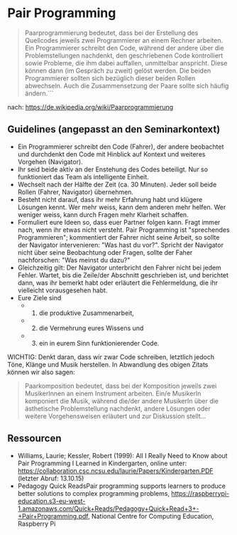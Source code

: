 # Pair Programming

> Paarprogrammierung bedeutet, dass bei der Erstellung des Quellcodes
> jeweils zwei Programmierer an einem Rechner arbeiten. Ein Programmierer
> schreibt den Code, während der andere über die Problemstellungen nachdenkt,
> den geschriebenen Code kontrolliert sowie Probleme, die ihm dabei auffallen,
> unmittelbar anspricht. Diese können dann (im Gespräch zu zweit) gelöst werden.
> Die beiden Programmierer sollten sich bezüglich dieser beiden Rollen abwechseln.
> Auch die Zusammensetzung der Paare sollte sich häufig ändern.```

nach: https://de.wikipedia.org/wiki/Paarprogrammierung

## Guidelines (angepasst an den Seminarkontext)

* Ein Programmierer schreibt den Code (Fahrer), der andere beobachtet und durchdenkt den Code mit Hinblick auf Kontext und weiteres Vorgehen (Navigator). 
* Ihr seid beide aktiv an der Enstehung des Codes beteiligt. Nur so funktioniert das Team als intelligente Einheit.
* Wechselt nach der Hälfte der Zeit (ca. 30 Minuten). Jeder soll beide Rollen (Fahrer, Navigator) übernehmen.
* Besteht nicht darauf, dass ihr mehr Erfahrung habt und klügere Lösungen kennt. Wer mehr weiss, kann dem anderen mehr helfen. Wer weniger weiss, kann durch Fragen mehr Klarheit schaffen.
* Formuliert eure Ideen so, dass euer Partner folgen kann. Fragt immer nach, wenn ihr etwas nicht versteht. Pair Programming ist "sprechendes Programmieren"; kommentiert der Fahrer nicht seine Arbeit, so sollte der Navigator intervenieren: "Was hast du vor?". Spricht der Navigator nicht über seine Beobachtung oder Fragen, sollte der Faher nachforschen: "Was meinst du dazu?"
* Gleichzeitig gilt: Der Navigator unterbricht den Fahrer nicht bei jedem Fehler. Wartet, bis die Zeile/der Abschnitt geschrieben ist, und berichtet dann, was ihr bemerkt habt oder erläutert die Fehlermeldung, die ihr vielleicht vorausgesehen habt.
* Eure Ziele sind 
  * 1. die produktive Zusammenarbeit,
  * 2. die Vermehrung eures Wissens und 
  * 3. ein in eurem Sinn funktionierender Code.

WICHTIG: Denkt daran, dass wir zwar Code schreiben, letztlich jedoch Töne, Klänge und Musik herstellen. In Abwandlung des obigen Zitats können wir also sagen:

> Paarkomposition bedeutet, dass bei der Komposition jeweils zwei 
> MusikerInnen an einem Instrument arbeiten. Ein/e MusikerIn komponiert
> die Musik, während die/der andere MusikerIn über die ästhetische 
> Problemstellung nachdenkt, andere Lösungen oder weitere Vorgehensweisen 
> erläutert und zur Diskussion stellt... 

## Ressourcen

* Williams, Laurie; Kessler, Robert (1999): All I Really Need to Know about Pair Programming I Learned in Kindergarten, online unter: https://collaboration.csc.ncsu.edu/laurie/Papers/Kindergarten.PDF (letzter Abruf: 13.10.15)
* Pedagogy Quick ReadsPair programming supports learners to produce better solutions to complex programming problems, https://raspberrypi-education.s3-eu-west-1.amazonaws.com/Quick+Reads/Pedagogy+Quick+Read+3+-+Pair+Programming.pdf, National Centre for Computing Education, Raspberry Pi
